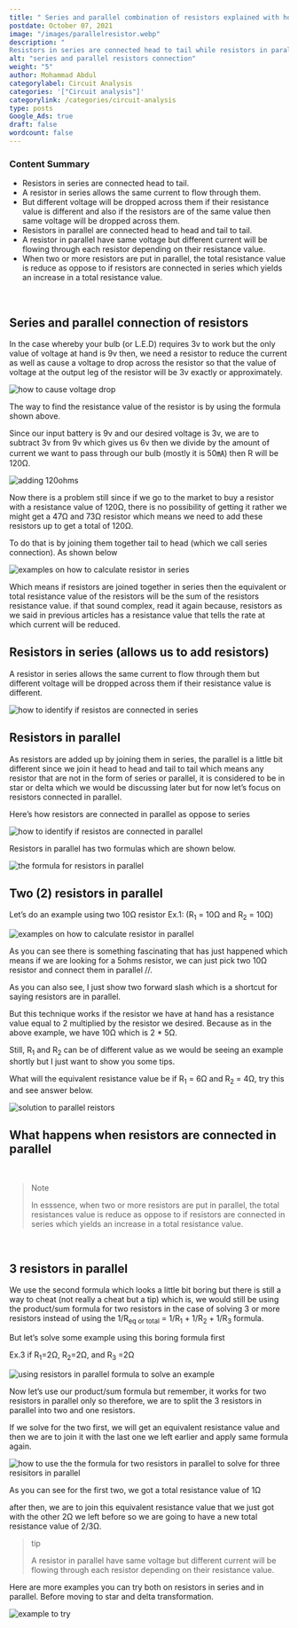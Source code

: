 ```yaml
---
title: " Series and parallel combination of resistors explained with how to identify them"
postdate: October 07, 2021
image: "/images/parallelresistor.webp"
description: "
Resistors in series are connected head to tail while resistors in parallel are connected head to head and tail to tail which means if they are not connect in this form then they are connected in star or delta"
alt: "series and parallel resistors connection"
weight: "5"
author: Mohammad Abdul
categorylabel: Circuit Analysis
categories: '["Circuit analysis"]'
categorylink: /categories/circuit-analysis
type: posts 
Google_Ads: true
draft: false
wordcount: false
---
```


<div class="content-summary">
<h3>Content Summary</h3>
<ul>
<li>
    Resistors in <span class="text-emphasis">series</span> are connected head to tail.
</li>
<li>
    A resistor in series allows the <span class="text-emphasis">same current</span> to flow through
    them.
</li>
<li>
    But <span class="text-emphasis">different voltage</span> will be
    dropped across them if their resistance value is different and also if the resistors are of the same value then <span class="text-emphasis">same voltage</span> will be dropped across them.
</li>
<li>
    Resistors in <span class="text-emphasis">parallel</span> are connected head to head and tail to
    tail.</li>
    <li>
        A resistor in parallel have <span class="text-emphasis">same voltage</span> but <span class="text-emphasis">different current</span> will be
        flowing through each resistor depending on their resistance value.
    </li>
    <li>
   When two or more resistors are put in parallel, the total resistance value is reduce as oppose to if resistors are connected in series which yields an increase in a total resistance value.
    </li>
</ul>
</div>
<br>
<div class="content">
<h2>Series and parallel connection of resistors</h2>
<p>
In the case whereby your bulb (or L.E.D) requires 3v to work but the only value of voltage at hand
is 9v then, we need a resistor to reduce the current as well as cause a voltage to drop across the
resistor so that the value of voltage at the output leg of the resistor will be 3v exactly or
approximately.
</p>
<img loading="lazy" src="/images/voltagetodrop.webp" alt="how to cause voltage drop">
<p>
The way to find the resistance value of the resistor is by using the formula shown above.
</p>

<p>
Since our input battery is 9v and our desired voltage is 3v, we are to subtract 3v from 9v which
gives us
6v then we divide by the amount of current we want to pass through our bulb (mostly it is 50&#13187)
then R
will be 120&#8486.
</p>
<img loading="lazy" src="/images/120ohmsadd.webp" alt="adding 120ohms">

<p>
Now there is a problem still since if we go to the market to buy a resistor with a resistance value
of 120&#8486, there is no possibility of getting it rather we might get a 47&#8486 and 73&#8486
resistor
which means we need to add these resistors up to get a total of 120&#8486.
</p>

<p>
To do that is by joining them together <span class="text-emphasis">tail to head</span> (which we
call <span class="text-emphasis">series connection</span>). As shown below
</p>
<img loading="lazy" src="/images/seriesresistoradd.webp" alt="examples on how to calculate resistor in series">
<p>
Which means if resistors are joined together in series then the equivalent or total resistance value
of the
resistors will be the sum of the resistors resistance value. if that sound complex, read it again
because, resistors as we said in previous articles has a resistance value that tells the rate at
which current will be reduced.
</p>
<h2>Resistors in series (allows us to add resistors)</h2>
<p>
A resistor in series allows the same current to flow through them but different voltage will be
dropped across them if their resistance value is different.
</p>
<img loading="lazy" src="/images/seriestips.webp" alt="how to identify if resistos are connected in series">
<h2>Resistors in parallel</h2>
<p>
As resistors are added up by joining them in series, the parallel is a little bit different since we
join it <span class="text-emphasis">head to head</span> and <span class="text-emphasis">tail to
    tail</span> which means any resistor that are not in the form
of series or parallel, it is considered to be in star or delta which we would be discussing later
but for now let’s focus on resistors connected in parallel. </p>

<p>
Here’s how resistors are connected in parallel as oppose to series
</p>
<img loading="lazy" src="/images/parallelresistor.webp" alt="how to identify if resistos are connected in parallel">
<p>
Resistors in parallel has two formulas which are shown below. </p>

<img loading="lazy" src="/images/parallelformula.webp" alt="the formula for resistors in parallel">
<h2>Two (2) resistors in parallel</h2>
<p>Let’s do an example using two 10&#8486 resistor Ex.1: (R<sub>1</sub> = 10&#8486 and R<sub>2</sub> =
10&#8486)</p>
<img loading="lazy" src="/images/rinpexample.webp" alt="examples on how to calculate resistor in parallel">
<p>
As you can see there is something fascinating that has just happened which means if we are looking
for
a 5ohms resistor, we can just pick two 10&#8486 resistor and connect them in parallel //.
</p>
<p>
As you can also see, I just show two forward slash which is a shortcut for saying resistors are in
parallel. </p>

<p>
But this technique works if the resistor we have at hand has a resistance value equal to 2
multiplied by the
resistor we desired. Because as in the above example, we have 10&#8486 which is 2 * 5&#8486.
</p>
<p>
Still, R<sub>1</sub> and R<sub>2</sub> can be of different value as we would be seeing an example
shortly but I just want
to show you some tips.
</p>

<p>
What will the equivalent resistance value be if R<sub>1</sub> = 6&#8486 and R<sub>2</sub> = 4&#8486,
try this and see answer below.
</p>

<img loading="lazy" class="hide-show-image" src="/images/rinpex2.webp" alt="solution to parallel reistors">

<h2>What happens when resistors are connected in parallel</h2>
<br>
<blockquote class="blockquote">
<p class="little-nugget">Note</p>
<p class="quote-text">
In esssence, when two or more resistors are put in parallel, the total resistances value is reduce as oppose to if resistors are connected in series which yields an increase in a total resistance value. </p>

</blockquote>
<br>
<h2>3 resistors in parallel </h2>
<p>
We use the second formula which looks a little bit boring but there is still a way to cheat (not
really a cheat but a tip) which is, we would still be using the product/sum formula for two
resistors in the case of solving 3 or more resistors instead of using the 1/R<sub>eq or total</sub>
= 1/R<sub>1</sub> + 1/R<sub>2</sub> + 1/R<sub>3</sub> formula.
</p>

<p>
But let’s solve some example using this boring formula first
</p>

<p>Ex.3 if R<sub>1</sub>=2&#8486, R<sub>2</sub>=2&#8486, and R<sub>3</sub> =2&#8486</p>
<img loading="lazy" src="/images/3rinp.webp" alt="using resistors in parallel formula to solve an example">
<p>Now let’s use our product/sum formula but remember, it works for two resistors in parallel only
so therefore, we are to split the 3 resistors in parallel into two and one resistors. </p>
<p>If we solve for the two first, we will get an equivalent resistance value and then we are to join it
with the last one we left earlier and apply same formula again.

</p>
<img loading="lazy" src="/images/3rinptestwithpoversum.webp" alt="how to use the the formula for two resistors in parallel to solve for three resisitors in parallel">
<p>
As you can see for the first two, we got a total resistance value of 1&#8486
</p>
<p>after then, we are to join this equivalent resistance value that we just got with the other 2&#8486
we left before so we are going to have a new total resistance value of 2/3&#8486.</p>
<blockquote class="blockquote">
<p class="little-nugget">tip</p>
<p class="quote-text">
    A resistor in parallel have same voltage but different current will be
    flowing through each resistor depending on their resistance value.
    </p>

</blockquote>
<p>Here are more examples you can try both on resistors in series and in parallel. Before moving to star
and delta transformation.</p>

<img loading="lazy" src="/images/extopractice.webp" alt="example to try">

